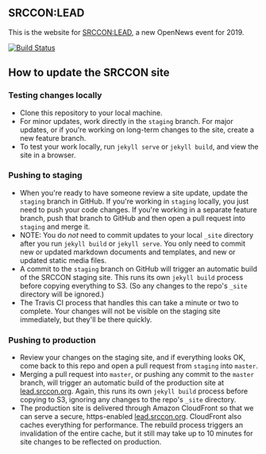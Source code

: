 ## SRCCON:LEAD

This is the website for [SRCCON:LEAD](https://lead.srccon.org), a new OpenNews event for 2019.

[![Build Status](https://travis-ci.org/OpenNews/srccon-lead.svg?branch=master)](https://travis-ci.org/OpenNews/srccon-lead)

## How to update the SRCCON site
### Testing changes locally
* Clone this repository to your local machine.
* For minor updates, work directly in the `staging` branch. For major updates, or if you're working on long-term changes to the site, create a new feature branch.
* To test your work locally, run `jekyll serve` or `jekyll build`, and view the site in a browser.

### Pushing to staging
* When you're ready to have someone review a site update, update the `staging` branch in GitHub. If you're working in `staging` locally, you just need to push your code changes. If you're working in a separate feature branch, push that branch to GitHub and then open a pull request into `staging` and merge it.
* NOTE: You do _not_ need to commit updates to your local `_site` directory after you run `jekyll build` or `jekyll serve`. You only need to commit new or updated markdown documents and templates, and new or updated static media files.
* A commit to the `staging` branch on GitHub will trigger an automatic build of the SRCCON staging site. This runs its own `jekyll build` process before copying everything to S3. (So any changes to the repo's `_site` directory will be ignored.)
* The Travis CI process that handles this can take a minute or two to complete. Your changes will not be visible on the staging site immediately, but they'll be there quickly.

### Pushing to production
* Review your changes on the staging site, and if everything looks OK, come back to this repo and open a pull request from `staging` into `master`.
* Merging a pull request into `master`, or pushing any commit to the `master` branch, will trigger an automatic build of the production site at [lead.srccon.org](https://lead.srccon.org). Again, this runs its own `jekyll build` process before copying to S3, ignoring any changes to the repo's `_site` directory.
* The production site is delivered through Amazon CloudFront so that we can serve a secure, https-enabled [lead.srccon.org](https://lead.srccon.org). CloudFront also caches everything for performance. The rebuild process triggers an invalidation of the entire cache, but it still may take up to 10 minutes for site changes to be reflected on production.
